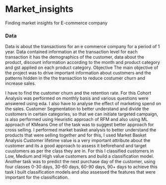 # Market_insights
Finding market insights for E-commerce company
### Data
Data is about the transactions for an e commerce company for a period of 1 year. Data contained information at the transaction level for each transaction it has the demographics of the customer, data about the product, discount information according to the month and product category and gst applied on each product category.
Objective
The main objective of the project was to drive important information about customers and the patterns hidden in the the transaction to reduce costumer churn and increase sales.

I have to find the customer churn and the retention rate. For this Cohort Analysis was performed on monthly basis and various questions were answered using eda.
I also have to analyse the effect of marketing spend on the sales.
Customer Segmentation to better understand and divide the customers in certain categories, so that we can initiate targeted campaign, is also performed using Heuristic approach of RFM and also using ML approach of KMeans
One of the task was to suggest better approach for cross selling. I performed market basket analysis to better understand the products that were selling together and for this, I used Market Basket Analysis
Customer lifetime value is a very important attribute about the customer and its a good approach to assess it beforehand and target cuustomers as per the class they are in. For this I classified customers in Low, Medium and High value customers and build a classification model.
Another task was to predict the next purchase day of the customer, using four classes 0-30 days, 30-60 days, 60-90 days, 90+ days to achieve this task I built classification models and also assessed the features that were important for the classification.
